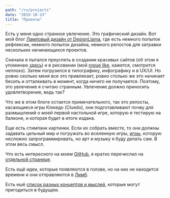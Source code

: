 ```yaml
---
path: "/ru/projects"
date: "2019-10-23"
title: "Проекты"
---
```


Есть у меня одно странное увлечение. Это графический дизайн.
Вот мой блог [Ламповый дизайн от DesignLlama](https://designllama.tumblr.com/), где есть немного попыток рефлексии, немного попыток дизайна, немного репостов для затравки нескольких начинающихся проектов.

Сначала я пытался преуспеть в создании красивых сайтов (об этом я упоминаю [здесь](/projects/github)) и в рисовании (мой [rogue like](/gamedev/pyroguelike), кажется, смотрится неплохо). Затем погрузился в типографику, инфографику и в UX/UI. Но ровно сколько меня все это привлекает, ровно столько же это начинает бесить и отталкивать в момент, когда ничего не получается. Поэтому, это увлечение я считаю странным. Увлечение должно приносить удовлетворение, ведь так?

Что же в этом блоге остается примечательного, так это репосты, касающиеся игры Клюедо (Cluedo), они подготавливают почву для размышлений о моей первой настольной игре, которую я тестирую на балконе, и которая будет в итоге издана.

Еще есть стимпанк картинки. Если их собрать вместе, то они должны задавать цельный мир и погружать во вселенную игры, [игры](/gamedev/battleship), которую несложно запрограммировать, но арт и музыку я буду делать сам. В этом весь смысл. 

Что есть интересного на моем [GitHub](https://github.com/mikolasan), я кратко перечислил на [отдельной странице](/projects/github).

Есть ещё идеи, которые появляются в голове, но на них не находится времени и они отправляются в [Лимб](/projects/limbo).

Есть ешё [список разных концептов и мыслей](/projects/unsolved-problems), которые могут пригодиться в будущем.



